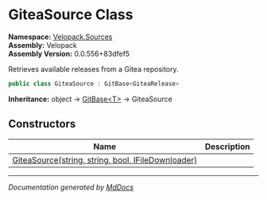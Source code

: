 ﻿<!--  
  <auto-generated>   
    The contents of this file were generated by a tool.  
    Changes to this file may be list if the file is regenerated  
  </auto-generated>   
-->

# GiteaSource Class

**Namespace:** [Velopack.Sources](../index.md)  
**Assembly:** Velopack  
**Assembly Version:** 0.0.556+83dfef5

Retrieves available releases from a Gitea repository.

```csharp
public class GiteaSource : GitBase<GiteaRelease>
```

**Inheritance:** object → [GitBase\<T\>](../GitBase-1/index.md) → GiteaSource

## Constructors

| Name                                                                        | Description |
| --------------------------------------------------------------------------- | ----------- |
| [GiteaSource(string, string, bool, IFileDownloader)](constructors/index.md) |             |

___

*Documentation generated by [MdDocs](https://github.com/ap0llo/mddocs)*
